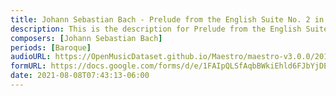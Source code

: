 ```yaml
---
title: Johann Sebastian Bach - Prelude from the English Suite No. 2 in A Minor BWV 807 (1)
description: This is the description for Prelude from the English Suite No. 2 in A Minor BWV 807 by Johann Sebastian Bach
composers: [Johann Sebastian Bach]
periods: [Baroque]
audioURL: https://OpenMusicDataset.github.io/Maestro/maestro-v3.0.0/2011/MIDI-Unprocessed_17_R1_2011_MID--AUDIO_R1-D7_02_Track02_wav.midi
formURL: https://docs.google.com/forms/d/e/1FAIpQLSfAqbBWkiEhld6FJbYjDEl6FaZyXX2XVajZLJPkF7iQK-mjyw/viewform
date: 2021-08-08T07:43:13-06:00
---
```

